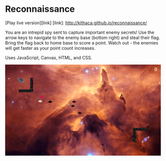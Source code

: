 # Reconnaissance

[Play live version][link]
[link]: http://kithaca.github.io/reconnaissance/

You are an intrepid spy sent to capture important enemy secrets! Use the arrow keys to navigate to the enemy base (bottom right) and steal their flag. Bring the flag back to home base to score a point. Watch out - the enemies will get faster as your point count increases.

Uses JavaScript, Canvas, HTML, and CSS.

![screenshot](withFlag.png)
